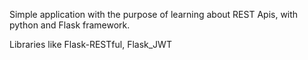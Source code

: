Simple application with the purpose of learning about REST Apis, with python and Flask framework.

Libraries like Flask-RESTful, Flask_JWT

